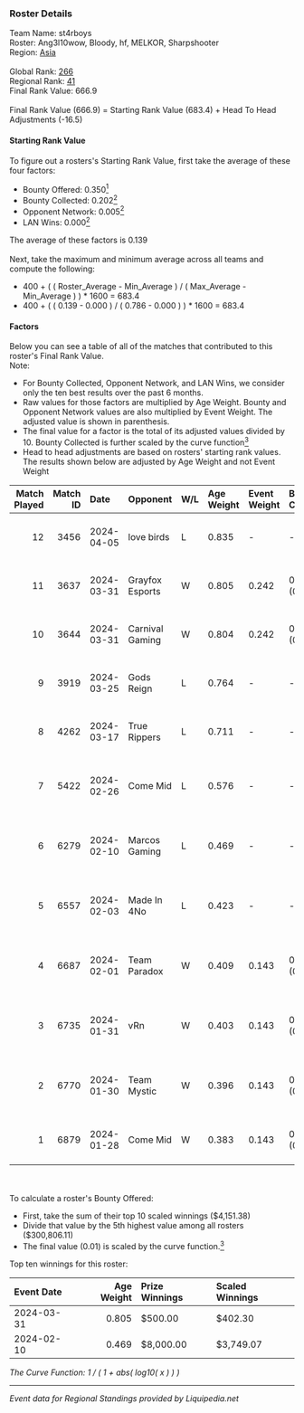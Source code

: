 ### Roster Details<br />
Team Name: st4rboys<br />
Roster: Ang3l10wow, Bloody, hf, MELKOR, Sharpshooter<br />
Region: [Asia]( ../standings_asia.md)<br />
<br />
Global Rank: [266](../standings_global.md)<br />
Regional Rank: [41]( ../standings_asia.md)<br />
Final Rank Value:  666.9<br />
<br />
Final Rank Value (666.9) = Starting Rank Value (683.4) + Head To Head Adjustments (-16.5)<br />

#### Starting Rank Value<br />
To figure out a rosters's Starting Rank Value, first take the average of these four factors:<br />
- Bounty Offered: 0.350[<sup>1</sup>](#table2)
- Bounty Collected: 0.202[<sup>2</sup>](#table1)
- Opponent Network: 0.005[<sup>2</sup>](#table1)
- LAN Wins: 0.000[<sup>2</sup>](#table1)

The average of these factors is 0.139<br />
<br />
Next, take the maximum and minimum average across all teams and compute the following:<br />
- 400 + ( ( Roster_Average - Min_Average ) / ( Max_Average - Min_Average ) ) * 1600 = 683.4
- 400 + ( ( 0.139 - 0.000 ) / ( 0.786 - 0.000 ) ) * 1600 = 683.4


#### Factors<br />
Below you can see a table of all of the matches that contributed to this roster's Final Rank Value.<br />
Note:<br />

- For Bounty Collected, Opponent Network, and LAN Wins, we consider only the ten best results over the past 6 months.
- Raw values for those factors are multiplied by Age Weight. Bounty and Opponent Network values are also multiplied by Event Weight. The adjusted value is shown in parenthesis.
- The final value for a factor is the total of its adjusted values divided by 10. Bounty Collected is further scaled by the curve function[<sup>3</sup>](#curveFunction)
- Head to head adjustments are based on rosters' starting rank values. The results shown below are adjusted by Age Weight and not Event Weight
<span id="table1"></span><br />


| Match Played | Match ID | Date       | Opponent        | W/L | Age Weight | Event Weight | Bounty Collected | Opponent Network | LAN Wins  | H2H Adj. | Roster                                              |
| -: | -: | :- | :- | :- | :- | :- | :- | :- | :- | -: | :- |
|           12 |     3456 | 2024-04-05 | love birds      | L   | 0.835      | -            | -                | -                | -         |   -10.74 | Ang3l10wow, Bloody, hf, MELKOR, Sharpshooter        |
|           11 |     3637 | 2024-03-31 | Grayfox Esports | W   | 0.805      | 0.242        | 0.004 (0.001)    | 0.204 (0.040)    | 0 (0.000) |    12.34 | Ang3l10wow, Bloody, hf, MELKOR, Sharpshooter        |
|           10 |     3644 | 2024-03-31 | Carnival Gaming | W   | 0.804      | 0.242        | 0.002 (0.000)    | 0.022 (0.004)    | 0 (0.000) |    10.72 | Ang3l10wow, Bloody, hf, MELKOR, Sharpshooter        |
|            9 |     3919 | 2024-03-25 | Gods Reign      | L   | 0.764      | -            | -                | -                | -         |    -4.66 | Ang3l10wow, Bloody, hf, MELKOR, Sharpshooter        |
|            8 |     4262 | 2024-03-17 | True Rippers    | L   | 0.711      | -            | -                | -                | -         |    -8.13 | Ang3l10wow, Bloody, hf, MELKOR, Sharpshooter        |
|            7 |     5422 | 2024-02-26 | Come Mid        | L   | 0.576      | -            | -                | -                | -         |   -12.59 | Ang3l10wow, Bloody, Dynamite, Scoffic, Sharpshooter |
|            6 |     6279 | 2024-02-10 | Marcos Gaming   | L   | 0.469      | -            | -                | -                | -         |    -6.25 | Ang3l10wow, Bloody, Dynamite, friberg, Sharpshooter |
|            5 |     6557 | 2024-02-03 | Made In 4No     | L   | 0.423      | -            | -                | -                | -         |    -6.69 | Ang3l10wow, Bloody, Dynamite, Scoffic, Sharpshooter |
|            4 |     6687 | 2024-02-01 | Team Paradox    | W   | 0.409      | 0.143        | 0.000 (0.000)    | 0.000 (0.000)    | 0 (0.000) |     1.97 | Ang3l10wow, Bloody, Dynamite, Scoffic, Sharpshooter |
|            3 |     6735 | 2024-01-31 | vRn             | W   | 0.403      | 0.143        | 0.000 (0.000)    | 0.011 (0.001)    | 0 (0.000) |     2.13 | Ang3l10wow, Bloody, Dynamite, Scoffic, Sharpshooter |
|            2 |     6770 | 2024-01-30 | Team Mystic     | W   | 0.396      | 0.143        | 0.000 (0.000)    | 0.011 (0.001)    | 0 (0.000) |     2.14 | Ang3l10wow, Bloody, Dynamite, Scoffic, Sharpshooter |
|            1 |     6879 | 2024-01-28 | Come Mid        | W   | 0.383      | 0.143        | 0.000 (0.000)    | 0.061 (0.003)    | 0 (0.000) |     3.26 | BoNo, HSB, Rocky, sadbutrue, SOULM8                 |

<br />
<span id="table2"></span><br />
To calculate a roster's Bounty Offered:<br />

- First, take the sum of their top 10 scaled winnings ($4,151.38)
- Divide that value by the 5th highest value among all rosters ($300,806.11)
- The final value (0.01) is scaled by the curve function.[<sup>3</sup>](#curveFunction)

Top ten winnings for this roster:<br />

| Event Date | Age Weight | Prize Winnings | Scaled Winnings |
| :- | -: | :- | :- |
| 2024-03-31 |      0.805 | $500.00        | $402.30         |
| 2024-02-10 |      0.469 | $8,000.00      | $3,749.07       |


<span id="curveFunction"></span>_The Curve Function: 1 / ( 1 + abs( log10( x ) ) )_<br />

---
_Event data for Regional Standings provided by Liquipedia.net_<br />
